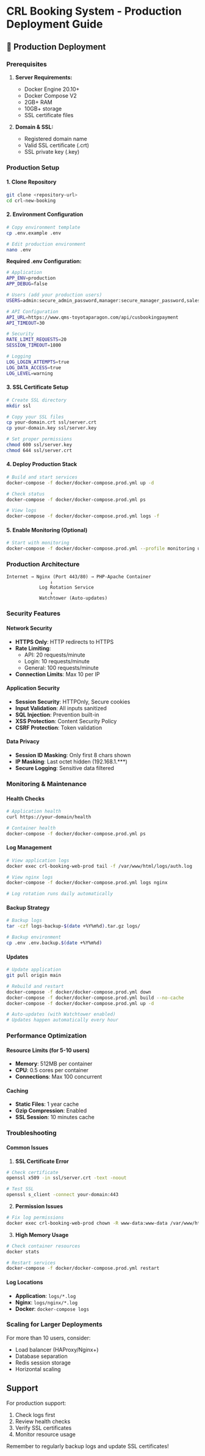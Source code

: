 # CRL Booking System - Production Deployment Guide

## 🚀 Production Deployment

### Prerequisites

1. **Server Requirements:**
   - Docker Engine 20.10+
   - Docker Compose V2
   - 2GB+ RAM
   - 10GB+ storage
   - SSL certificate files

2. **Domain & SSL:**
   - Registered domain name
   - Valid SSL certificate (.crt)
   - SSL private key (.key)

### Production Setup

#### 1. Clone Repository
```bash
git clone <repository-url>
cd crl-new-booking
```

#### 2. Environment Configuration
```bash
# Copy environment template
cp .env.example .env

# Edit production environment
nano .env
```

**Required .env Configuration:**
```bash
# Application
APP_ENV=production
APP_DEBUG=false

# Users (add your production users)
USERS=admin:secure_admin_password,manager:secure_manager_password,sales:sales_password

# API Configuration
API_URL=https://www.qms-toyotaparagon.com/api/cusbookingpayment
API_TIMEOUT=30

# Security
RATE_LIMIT_REQUESTS=20
SESSION_TIMEOUT=1800

# Logging
LOG_LOGIN_ATTEMPTS=true
LOG_DATA_ACCESS=true
LOG_LEVEL=warning
```

#### 3. SSL Certificate Setup
```bash
# Create SSL directory
mkdir ssl

# Copy your SSL files
cp your-domain.crt ssl/server.crt
cp your-domain.key ssl/server.key

# Set proper permissions
chmod 600 ssl/server.key
chmod 644 ssl/server.crt
```

#### 4. Deploy Production Stack
```bash
# Build and start services
docker-compose -f docker/docker-compose.prod.yml up -d

# Check status
docker-compose -f docker/docker-compose.prod.yml ps

# View logs
docker-compose -f docker/docker-compose.prod.yml logs -f
```

#### 5. Enable Monitoring (Optional)
```bash
# Start with monitoring
docker-compose -f docker/docker-compose.prod.yml --profile monitoring up -d
```

### Production Architecture

```
Internet → Nginx (Port 443/80) → PHP-Apache Container
                ↓
            Log Rotation Service
                ↓
            Watchtower (Auto-updates)
```

### Security Features

#### Network Security
- **HTTPS Only**: HTTP redirects to HTTPS
- **Rate Limiting**: 
  - API: 20 requests/minute
  - Login: 10 requests/minute
  - General: 100 requests/minute
- **Connection Limits**: Max 10 per IP

#### Application Security
- **Session Security**: HTTPOnly, Secure cookies
- **Input Validation**: All inputs sanitized
- **SQL Injection**: Prevention built-in
- **XSS Protection**: Content Security Policy
- **CSRF Protection**: Token validation

#### Data Privacy
- **Session ID Masking**: Only first 8 chars shown
- **IP Masking**: Last octet hidden (192.168.1.***)
- **Secure Logging**: Sensitive data filtered

### Monitoring & Maintenance

#### Health Checks
```bash
# Application health
curl https://your-domain/health

# Container health
docker-compose -f docker/docker-compose.prod.yml ps
```

#### Log Management
```bash
# View application logs
docker exec crl-booking-web-prod tail -f /var/www/html/logs/auth.log

# View nginx logs
docker-compose -f docker/docker-compose.prod.yml logs nginx

# Log rotation runs daily automatically
```

#### Backup Strategy
```bash
# Backup logs
tar -czf logs-backup-$(date +%Y%m%d).tar.gz logs/

# Backup environment
cp .env .env.backup.$(date +%Y%m%d)
```

#### Updates
```bash
# Update application
git pull origin main

# Rebuild and restart
docker-compose -f docker/docker-compose.prod.yml down
docker-compose -f docker/docker-compose.prod.yml build --no-cache
docker-compose -f docker/docker-compose.prod.yml up -d

# Auto-updates (with Watchtower enabled)
# Updates happen automatically every hour
```

### Performance Optimization

#### Resource Limits (for 5-10 users)
- **Memory**: 512MB per container
- **CPU**: 0.5 cores per container
- **Connections**: Max 100 concurrent

#### Caching
- **Static Files**: 1 year cache
- **Gzip Compression**: Enabled
- **SSL Session**: 10 minutes cache

### Troubleshooting

#### Common Issues

1. **SSL Certificate Error**
```bash
# Check certificate
openssl x509 -in ssl/server.crt -text -noout

# Test SSL
openssl s_client -connect your-domain:443
```

2. **Permission Issues**
```bash
# Fix log permissions
docker exec crl-booking-web-prod chown -R www-data:www-data /var/www/html/logs
```

3. **High Memory Usage**
```bash
# Check container resources
docker stats

# Restart services
docker-compose -f docker/docker-compose.prod.yml restart
```

#### Log Locations
- **Application**: `logs/*.log`
- **Nginx**: `logs/nginx/*.log`
- **Docker**: `docker-compose logs`

### Scaling for Larger Deployments

For more than 10 users, consider:
- Load balancer (HAProxy/Nginx+)
- Database separation
- Redis session storage
- Horizontal scaling

## Support

For production support:
1. Check logs first
2. Review health checks
3. Verify SSL certificates
4. Monitor resource usage

Remember to regularly backup logs and update SSL certificates!